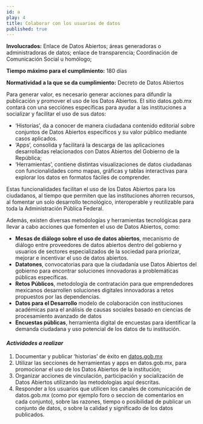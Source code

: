 ```yaml
---
id: a
play: 4
title: Colaborar con los usuarios de datos
published: true
---
```


**Involucrados:** Enlace de Datos Abiertos; áreas generadoras o administradoras de datos; enlace de transparencia; Coordinación de Comunicación Social u homólogo; 

**Tiempo máximo para el cumplimiento:** 180 días

**Normatividad a la que  se da cumplimiento:** Decreto de Datos Abiertos

Para generar valor, es necesario generar acciones para difundir la publicación y promover el uso de los Datos Abiertos. El sitio datos.gob.mx contará con una secciónes específicas para ayudar a las instituciones a socializar y facilitar el uso de sus datos: 

* ‘Historias’, da a conocer de manera ciudadana contenido editorial sobre conjuntos de Datos Abiertos específicos y su valor público mediante casos aplicados.
* ‘Apps’, consolida y facilitará la descarga de las aplicaciones desarrolladas relacionados con Datos Abiertos del Gobierno de la República;
* ‘Herramientas’, contiene distintas visualizaciones de datos ciudadanas con funcionalidades como mapas, gráficas y tablas interactivas para explorar los datos en formatos fáciles de comprender.

Estas funcionalidades facilitan el uso de los Datos Abiertos para los ciudadanos, al tiempo que permiten que las instituciones ahorren recursos, al fomentar un solo desarrollo tecnológico, interoperable y reutilizable para toda la Administración Pública Federal.

Además, existen diversas metodologías y herramientas tecnológicas para llevar a cabo acciones que fomenten el uso de Datos Abiertos, como:

* **Mesas de diálogo sobre el uso de datos abiertos**, mecanismo de diálogo entre proveedores de datos abiertos dentro del gobierno y usuarios de sectores especializados de la sociedad para priorizar, mejorar e incentivar el uso de datos abiertos. 
* **Datatones**, convocatorias para que la ciudadanía use Datos Abiertos del gobierno para encontrar soluciones innovadoras a problemáticas públicas específicas.
* **Retos Públicos**, metodología de contratación para que emprendedores mexicanos desarrollen soluciones digitales innovadoras a retos propuestos por las dependencias.
* **Datos para el Desarrollo** modelo de colaboración con instituciones académicas para el análisis de causas sociales basado en ciencias de procesamiento avanzado de datos 
* **Encuestas públicas**, herramienta digital de encuestas para identificar la demanda ciudadana y uso potencial de los datos de tu institución.

#### _Actividades a realizar_

1. Documentar y publicar ‘historias’ de éxito en [datos.gob.mx](http://datos.gob.mx/)
2. Utilizar las secciones de herramientas y apps en datos.gob.mx, para promocionar el uso de los Datos Abiertos de la institución; 
3. Organizar acciones de vinculación, participación y socialización de Datos Abiertos utilizando las metodologías aquí descritas.
4. Responder a los usuarios que utilicen los canales de comunicación de datos.gob.mx (como por ejemplo foro o seccion de comentarios en cada conjunto), sobre las razones, tiempo o posibilidad de publicar un conjunto de datos, o sobre la calidad y significado de los datos publicados.